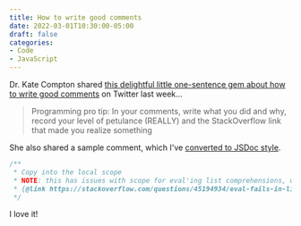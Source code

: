 ```yaml
---
title: How to write good comments
date: 2022-03-01T10:30:00-05:00
draft: false
categories:
- Code
- JavaScript
---
```


Dr. Kate Compton shared [this delightful little one-sentence gem about how to write good comments](https://twitter.com/GalaxyKate/status/1497733203611852803) on Twitter last week...

> Programming pro tip: In your comments, write what you did and why, record your level of petulance (REALLY) and the StackOverflow link that made you realize something

She also shared a sample comment, which I've [converted to JSDoc style](/documenting-javascript/).

```js
/**
 * Copy into the local scope
 * NOTE: this has issues with scope for eval'ing list comprehensions, which sucks
 * {@link https://stackoverflow.com/questions/45194934/eval-fails-in-list-comprehension}
 */
```

I love it!